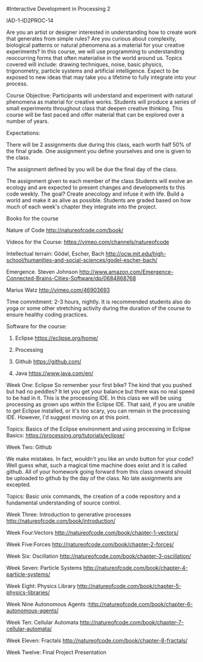 #Interactive Development in Processing 2 IAD-1-ID2PROC-14

Are you an artist or designer interested in understanding how to create work that generates from simple rules? Are you curious about complexity, biological patterns or natural phenomena as a material for your creative experiments? In this course, we will use programming to understanding reoccurring forms that often materialise in the world around us. Topics covered will include: drawing techniques, noise, basic physics, trigonometry, particle systems and artificial intelligence. Expect to be exposed to new ideas that may take you a lifetime to fully integrate into your process. Course Objective: Participants will understand and experiment with natural phenomena as material for creative works. Students will produce a series of small experiments throughout class that deepen creative thinking. This course will be fast paced and offer material that can be explored over a number of years. 

Expectations: 

There will be 2 assignments due during this class, each worth half 50% of the final grade. One assignment you define yourselves and one is given to the class. 

The assignment defined by you will be due the final day of the class. 

The assignment given to each member of the class
Students will evolve an ecology and  are expected to present changes and developments to this code weekly. The goal? Create anecology and infuse it with life. Build a world and make it as alive as possible. Students are graded based on how much of each week's chapter they integrate into the project. 

Books for the course 

Nature of Code
http://natureofcode.com/book/

Videos for the Course: 
https://vimeo.com/channels/natureofcode

Intellectual terrain: Gödel, Escher, Bach http://ocw.mit.edu/high-school/humanities-and-social-sciences/godel-escher-bach/Emergence. Steven Johnson http://www.amazon.com/Emergence-Connected-Brains-Cities-Software/dp/0684868768Marius Watz http://vimeo.com/46903693Time commitment: 2-3 hours, nightly. It is recommended students also do yoga or some other stretching activity during the duration of the course to ensure healthy coding practices.
Software for the course: 
1. Eclipse 
https://eclipse.org/home/

2. Processing 

3. Github
https://github.com/
4. Java
https://www.java.com/en/

Week One: Eclipse 
So remember your first bike? The kind that you pushed but had no peddles? It let you get your balance but there was no real speed to be had in it. This is the processing IDE. In this class we will be using processing as grown ups within the Eclipse IDE. That said, if you are unable to get Eclipse installed, or it's too scary, you can remain in the processing IDE. However, I'd suggest moving on at this point. 
Topics: Basics of the Eclipse environment and using processing in Eclipse
Basics: 
https://processing.org/tutorials/eclipse/

Week Two: Github 

We make mistakes. In fact, wouldn't you like an undo button for your code? Well guess what, such a magical time machine does exist and it is called github. All of your homework going forward from this class onward should be uploaded to github by the day of the class. No late assignments are excepted. 

Topics: Basic unix commands, the creation of a code repository and a fundamental understanding of source control. 


Week Three: Introduction to generative processes  
http://natureofcode.com/book/introduction/

Week Four:Vectors 
http://natureofcode.com/book/chapter-1-vectors/

Week Five:Forces 
http://natureofcode.com/book/chapter-2-forces/

Week Six: Oscillation
http://natureofcode.com/book/chapter-3-oscillation/

Week Seven: Particle Systems
http://natureofcode.com/book/chapter-4-particle-systems/

Week Eight: Physics Library http://natureofcode.com/book/chapter-5-physics-libraries/

Week Nine Autonomous Agents :http://natureofcode.com/book/chapter-6-autonomous-agents/ 

Week Ten: Cellular Automata http://natureofcode.com/book/chapter-7-cellular-automata/

Week Eleven: Fractals http://natureofcode.com/book/chapter-8-fractals/

Week Twelve: Final Project Presentation 